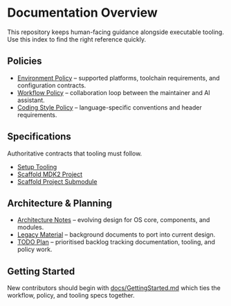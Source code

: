 # Documentation Overview

This repository keeps human-facing guidance alongside executable tooling. Use this index to find the right reference quickly.

## Policies

- [Environment Policy](policy/Environment.md) – supported platforms, toolchain requirements, and configuration contracts.
- [Workflow Policy](policy/Workflow.md) – collaboration loop between the maintainer and AI assistant.
- [Coding Style Policy](policy/CodingStyle.md) – language-specific conventions and header requirements.

## Specifications

Authoritative contracts that tooling must follow.

- [Setup Tooling](spec/tooling/SetupTooling.md)
- [Scaffold MDK2 Project](spec/tooling/ScaffoldMdk2Project.md)
- [Scaffold Project Submodule](spec/tooling/ScaffoldProjectSubmodule.md)

## Architecture & Planning

- [Architecture Notes](arch/README.md) – evolving design for OS core, components, and modules.
- [Legacy Material](arch/VIOS.obsolete.md) – background documents to port into current design.
- [TODO Plan](TODO.md) – prioritised backlog tracking documentation, tooling, and policy work.

## Getting Started

New contributors should begin with [docs/GettingStarted.md](GettingStarted.md) which ties the workflow, policy, and tooling specs together.
